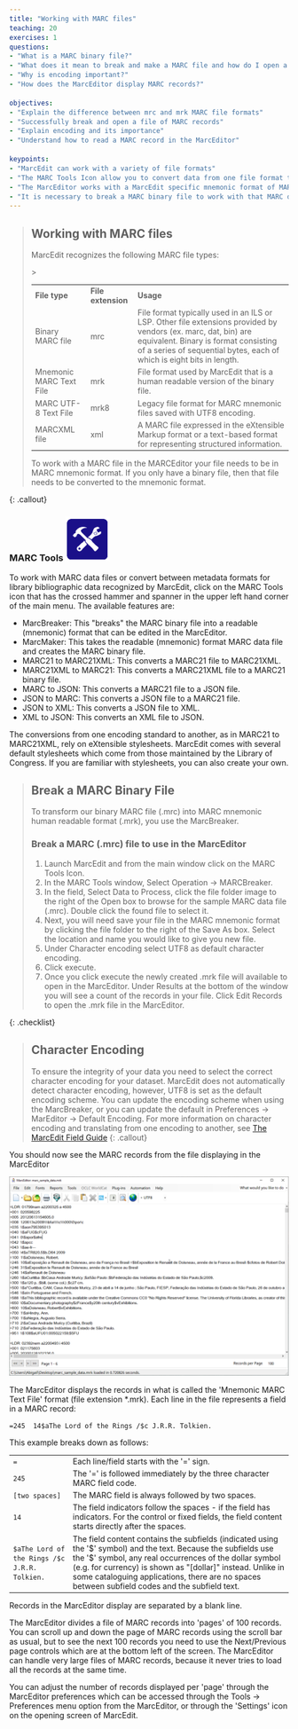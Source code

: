 ```yaml
---
title: "Working with MARC files"
teaching: 20
exercises: 1
questions:
- "What is a MARC binary file?"
- "What does it mean to break and make a MARC file and how do I open a file of MARC records in MARCedit?"
- "Why is encoding important?"
- "How does the MarcEditor display MARC records?"

objectives:
- "Explain the difference between mrc and mrk MARC file formats"
- "Successfully break and open a file of MARC records"
- "Explain encoding and its importance"
- "Understand how to read a MARC record in the MarcEditor"

keypoints:
- "MarcEdit can work with a variety of file formats"
- "The MARC Tools Icon allow you to convert data from one file format to another"
- "The MarcEditor works with a MarcEdit specific mnemonic format of MARC records (.mrk)"
- "It is necessary to break a MARC binary file to work with that MARC data in the MarcEditor. The extension of these easily readable MARC files are .mrk rather than the binary extension of .mrc"
---
```



>## Working with MARC files
>MarcEdit recognizes the following MARC file types:
><table>
>  <tr>
>   <td><strong>File type</strong>
>   </td>
>   <td><strong>File extension</strong>
>   </td>
>   <td><strong>Usage</strong>
>   </td>
>  </tr>
>  <tr>
>   <td>Binary MARC file
>   </td>
>   <td>mrc
>   </td>
>   <td>File format typically used in an  ILS or LSP. Other file extensions provided by vendors (ex. marc, dat, bin) are equivalent. Binary is format consisting of a series of sequential bytes, each of which is eight bits in length.
>   </td>
>  </tr>
>  <tr>
>   <td>Mnemonic MARC Text File
>   </td>
>   <td>mrk
>   </td>
>   <td>File format used by MarcEdit that is a human readable version of the binary file.
>   </td>
>  </tr>
>  <tr>
>   <td>MARC UTF-8 Text File
>   </td>
>   <td>mrk8
>   </td>
>   <td>Legacy file format for MARC mnemonic files saved with UTF8 encoding.
>   </td>
>  </tr>
>  <tr>
>   <td>MARCXML file
>   </td>
>   <td>xml
>   </td>
>   <td>A MARC file expressed in the eXtensible Markup format or a text-based format for representing structured information.
>   </td>
>  </tr>
>  ></table>
>To work with a MARC file in the MARCEditor your file needs to be in MARC mnemonic format. If you only have a binary file, then that file needs to be converted to the mnemonic format.
{: .callout}

### MARC Tools <img src="../fig/MARCTools.PNG" width="80">
To work with MARC data files or convert between metadata formats for library bibliographic data recognized by MarcEdit, click on the MARC Tools icon that has the crossed hammer and spanner in the upper left hand corner of the main menu. The available features are:
* MarcBreaker: This "breaks" the MARC binary file into a readable (mnemonic) format that can be edited in the MarcEditor.
* MarcMaker: This takes the readable (mnemonic) format MARC data file and creates the MARC binary file.
* MARC21 to MARC21XML: This converts a MARC21 file to MARC21XML.
* MARC21XML to MARC21: This converts a MARC21XML file to a MARC21 binary file.
* MARC to JSON: This converts a MARC21 file to a JSON file.
* JSON to MARC: This converts a JSON file to a MARC21 file.
* JSON to XML: This converts a JSON file to XML.
* XML to JSON: This converts an XML file to JSON.

The conversions from one encoding standard to another, as in MARC21 to MARC21XML, rely on eXtensible stylesheets. MarcEdit comes with several default stylesheets which come from those maintained by the Library of Congress. If you are familiar with stylesheets, you can also create your own.

>## Break a MARC Binary File
>To transform our binary MARC file (.mrc) into MARC mnemonic human readable format (.mrk), you use the MarcBreaker.
>
>### Break a MARC (.mrc) file to use in the MarcEditor
>
>1. Launch MarcEdit and from the main window click on the MARC Tools Icon.
>2. In the MARC Tools window, Select Operation → MARCBreaker.
>3. In the field, Select Data to Process, click the file folder image to the right of the Open box to browse for the sample MARC data file (.mrc). Double click the found file to select it.
>4. Next, you will need save your file in the MARC mnemonic format by clicking the file folder to the right of the Save As box. Select the location and name you would like to give you new file.
>5. Under Character encoding select UTF8 as default character encoding.
>6. Click execute.
>7. Once you click execute the newly created .mrk file will available to open in the MarcEditor. Under Results at the bottom of the window you will see a count of the records in your file. Click Edit Records to open the .mrk file in the MarcEditor.
>
{: .checklist}

>## Character Encoding
>To ensure the integrity of your data you need to select the correct character encoding for your dataset. MarcEdit does not automatically detect character encoding, however, UTF8 is set as the default encoding scheme. You can update the encoding scheme when using the MarcBreaker, or you can update the default in Preferences → MarEditor → Default Encoding. For more information on character encoding and translating from one encoding to another, see [The MarcEdit Field Guide](https://marcedit.reeset.net/learning_marcedit/9-2/dealing-with-character-encodings-in-marcedit/)
{: .callout}

You should now see the MARC records from the file displaying in the MarcEditor

![MarcEditor screen with file open](../fig/marc_sample_data.png)

The MarcEditor displays the records in what is called the 'Mnemonic MARC Text File' format (file extension *.mrk). Each line in the file represents a field in a MARC record:


```
=245  14$aThe Lord of the Rings /$c J.R.R. Tolkien.
```


This example breaks down as follows:


<table>
  <tr>
   <td><code>=</code>
   </td>
   <td>Each line/field starts with the '=' sign.
   </td>
  </tr>
  <tr>
   <td><code>245</code>
   </td>
   <td>The '=' is followed immediately by the three character MARC field code.
   </td>
  </tr>
  <tr>
   <td><code>[two spaces]</code>
   </td>
   <td>The MARC field is always followed by two spaces.
   </td>
  </tr>
  <tr>
   <td><code>14</code>
   </td>
   <td>The field indicators follow the spaces - if the field has indicators. For the control or fixed fields, the field content starts directly after the spaces.
   </td>
  </tr>
  <tr>
   <td><code>$aThe Lord of the Rings /$c J.R.R. Tolkien.</code>
   </td>
   <td>The field content contains the subfields (indicated using the '$' symbol) and the text. Because the subfields use the '$' symbol, any real occurrences of the dollar symbol (e.g. for currency) is shown as "[dollar]" instead. Unlike in some cataloguing applications, there are no spaces between subfield codes and the subfield text.
   </td>
  </tr>
</table>


Records in the MarcEditor display are separated by a blank line.

The MarcEditor divides a file of MARC records into 'pages' of 100 records. You can scroll up and down the page of MARC records using the scroll bar as usual, but to see the next 100 records you need to use the Next/Previous page controls which are at the bottom left of the screen. The MarcEditor can handle very large files of MARC records, because it never tries to load all the records at the same time.

You can adjust the number of records displayed per 'page' through the MarcEditor preferences which can be accessed through the Tools → Preferences menu option from the MarcEditor, or through the 'Settings' icon on the opening screen of MarcEdit.
